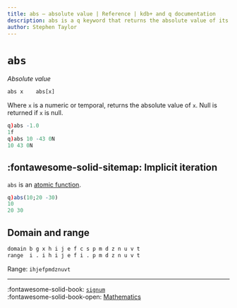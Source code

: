 ```yaml
---
title: abs – absolute value | Reference | kdb+ and q documentation
description: abs is a q keyword that returns the absolute value of its argument
author: Stephen Taylor
---
```

# `abs`




_Absolute value_

```txt
abs x    abs[x]
```

Where `x` is a numeric or temporal, returns 
the absolute value of `x`. 
Null is returned if `x` is null.

```q
q)abs -1.0
1f
q)abs 10 -43 0N
10 43 0N
```


## :fontawesome-solid-sitemap: Implicit iteration

`abs` is an [atomic function](../basics/atomic.md).

```q
q)abs(10;20 -30)
10
20 30
```


## Domain and range

```txt
domain b g x h i j e f c s p m d z n u v t
range  i . i h i j e f i . p m d z n u v t
```

Range: `ihjefpmdznuvt`

----
:fontawesome-solid-book: 
[`signum`](signum.md) 
<br>
:fontawesome-solid-book-open: 
[Mathematics](../basics/math.md)